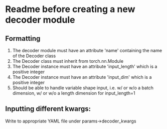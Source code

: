 # Readme before creating a new decoder module

## Formatting
1. The decoder module must have an attribute 'name' containing the name of the Decoder class
1. The Decoder class must inherit from torch.nn.Module
1. The Decoder instance must have an attribute 'input_length' which is a positive integer
1. The Decoder instance must have an attribute 'input_dim' which is a positive integer
1. Should be able to handle variable shape input, i.e. w/ or w/o a batch dimension, w/ or w/o a length dimension for input_length=1
## Inputting different kwargs:
Write to appropriate YAML file under params->decoder_kwargs
